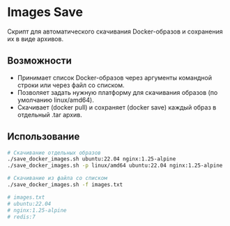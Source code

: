 # Images Save 
Скрипт для автоматического скачивания Docker-образов и сохранения их в виде архивов.

## Возможности
- Принимает список Docker-образов через аргументы командной строки или через файл со списком.
- Позволяет задать нужную платформу для скачивания образов (по умолчанию linux/amd64).
- Скачивает (docker pull) и сохраняет (docker save) каждый образ в отдельный .tar архив.

## Использование
```bash
# Скачивание отдельных образов
./save_docker_images.sh ubuntu:22.04 nginx:1.25-alpine
./save_docker_images.sh -p linux/amd64 ubuntu:22.04 nginx:1.25-alpine
```

```bash
# Скачивание из файла со списком
./save_docker_images.sh -f images.txt

# images.txt
# ubuntu:22.04
# nginx:1.25-alpine
# redis:7
```